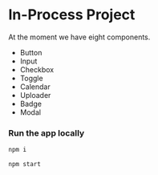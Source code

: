 # In-Process Project

At the moment we have eight components.
- Button
- Input
- Checkbox
- Toggle
- Calendar
- Uploader
- Badge
- Modal

### Run the app locally

```sh
npm i
```

```sh
npm start
```
